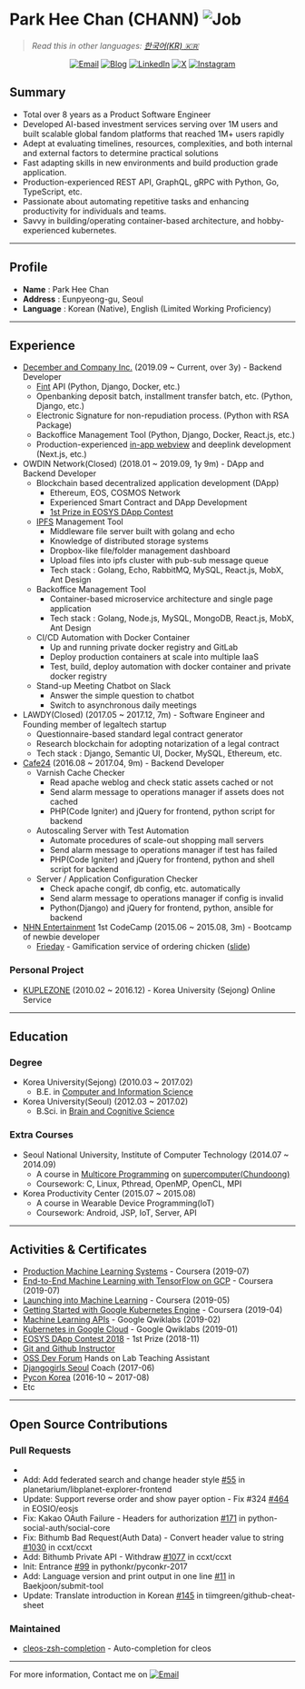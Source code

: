 # Park Hee Chan (CHANN) ![Job](https://img.shields.io/badge/looking__for__job-true-green.svg)

> _Read this in other languages: [한국어(KR) 🇰🇷](https://docs.google.com/document/d/1v4yaUrgJuyn0ItWOW7jEBZ93nrCpE90RMA0_3End4Uk)_

<p align="center">
  <a href="mailto:chann@chann.kr"><img src="https://img.shields.io/badge/email-channprj-ea4335.svg?style=flat&logo=gmail" alt="Email" /></a>
  <a href="https://blog.chann.kr"><img src="https://img.shields.io/badge/blog-blog.chann.kr-303030.svg" alt="Blog" /></a>
  <a href="https://kr.linkedin.com/in/channprj"><img src="https://img.shields.io/badge/LinkedIn-channprj-0077b5.svg?style=flat&logo=linkedin" alt="LinkedIn" /></a>
  <a href="https://x.com/channprj"><img src="https://img.shields.io/badge/channprj-black.svg?style=flat&logo=x" alt="X" /></a>
  <a href="https://instagram.com/channprj"><img src="https://img.shields.io/badge/channprj-e1306c.svg?style=flat&logo=instagram" alt="Instagram" /></a>
</p>

## Summary

- Total over 8 years as a Product Software Engineer
- Developed AI-based investment services serving over 1M users and built scalable global fandom platforms that reached 1M+ users rapidly
- Adept at evaluating timelines, resources, complexities, and both internal and external factors to determine practical solutions
- Fast adapting skills in new environments and build production grade application.
- Production-experienced REST API, GraphQL, gRPC with Python, Go, TypeScript, etc.
- Passionate about automating repetitive tasks and enhancing productivity for individuals and teams.
- Savvy in building/operating container-based architecture, and hobby-experienced kubernetes.

---

## Profile

- **Name** : Park Hee Chan
- **Address** : Eunpyeong-gu, Seoul
- **Language** : Korean (Native), English (Limited Working Proficiency)

---

## Experience

- [December and Company Inc.](https://dco.com/) (2019.09 ~ Current, over 3y) - Backend Developer
  - [Fint](https://www.fint.co.kr/) API (Python, Django, Docker, etc.)
  - Openbanking deposit batch, installment transfer batch, etc. (Python, Django, etc.)
  - Electronic Signature for non-repudiation process. (Python with RSA Package)
  - Backoffice Management Tool (Python, Django, Docker, React.js, etc.)
  - Production-experienced [in-app webview](https://n.news.naver.com/mnews/article/018/0005354262?sid=101) and deeplink development (Next.js, etc.)
- OWDIN Network(Closed) (2018.01 ~ 2019.09, 1y 9m) - DApp and Backend Developer
  - Blockchain based decentralized application development (DApp)
    - Ethereum, EOS, COSMOS Network
    - Experienced Smart Contract and DApp Development
    - [1st Prize in EOSYS DApp Contest](https://medium.com/eosys/announcement-of-the-1st-dapp-contest-winners-50650d6a43b1)
  - [IPFS](https://ipfs.io/) Management Tool
    - Middleware file server built with golang and echo
    - Knowledge of distributed storage systems
    - Dropbox-like file/folder management dashboard
    - Upload files into ipfs cluster with pub-sub message queue
    - Tech stack : Golang, Echo, RabbitMQ, MySQL, React.js, MobX, Ant Design
  - Backoffice Management Tool
    - Container-based microservice architecture and single page application
    - Tech stack : Golang, Node.js, MySQL, MongoDB, React.js, MobX, Ant Design
  - CI/CD Automation with Docker Container
    - Up and running private docker registry and GitLab
    - Deploy production containers at scale into multiple IaaS
    - Test, build, deploy automation with docker container and private docker registry
  - Stand-up Meeting Chatbot on Slack
    - Answer the simple question to chatbot
    - Switch to asynchronous daily meetings
- LAWDY(Closed) (2017.05 ~ 2017.12, 7m) - Software Engineer and Founding member of legaltech startup
  - Questionnaire-based standard legal contract generator
  - Research blockchain for adopting notarization of a legal contract
  - Tech stack : Django, Semantic UI, Docker, MySQL, Ethereum, etc.
- [Cafe24](https://cafe24corp.com/) (2016.08 ~ 2017.04, 9m) - Backend Developer
  - Varnish Cache Checker
    - Read apache weblog and check static assets cached or not
    - Send alarm message to operations manager if assets does not cached
    - PHP(Code Igniter) and jQuery for frontend, python script for backend
  - Autoscaling Server with Test Automation
    - Automate procedures of scale-out shopping mall servers
    - Send alarm message to operations manager if test has failed
    - PHP(Code Igniter) and jQuery for frontend, python and shell script for backend
  - Server / Application Configuration Checker
    - Check apache congif, db config, etc. automatically
    - Send alarm message to operations manager if config is invalid
    - Python(Django) and jQuery for frontend, python, ansible for backend
- [NHN Entertainment](http://www.nhnent.com) 1st CodeCamp (2015.06 ~ 2015.08, 3m) - Bootcamp of newbie developer
  - [Frieday](https://github.com/channprj/frieday) - Gamification service of ordering chicken ([slide](https://www.slideshare.net/channprj/frieday))

### Personal Project

- [KUPLEZONE](https://kuple.kr/) (2010.02 ~ 2016.12) - Korea University (Sejong) Online Service

---

## Education

### Degree

- Korea University(Sejong) (2010.03 ~ 2017.02)
  - B.E. in [Computer and Information Science](http://software.korea.ac.kr)
- Korea University(Seoul) (2012.03 ~ 2017.02)
  - B.Sci. in [Brain and Cognitive Science](http://brain.korea.ac.kr)

### Extra Courses

- Seoul National University, Institute of Computer Technology (2014.07 ~ 2014.09)
  - A course in [Multicore Programming](http://aces.snu.ac.kr/) on [supercomputer(Chundoong)](http://chundoong.snu.ac.kr/)
  - Coursework: C, Linux, Pthread, OpenMP, OpenCL, MPI
- Korea Productivity Center (2015.07 ~ 2015.08)
  - A course in Wearable Device Programming(IoT)
  - Coursework: Android, JSP, IoT, Server, API

---

## Activities & Certificates

- [Production Machine Learning Systems](https://www.coursera.org/account/accomplishments/verify/D32ELSS7EELX) - Coursera (2019-07)
- [End-to-End Machine Learning with TensorFlow on GCP](https://www.coursera.org/account/accomplishments/verify/BTE5MP57XAU7) - Coursera (2019-07)
- [Launching into Machine Learning](https://www.coursera.org/account/accomplishments/verify/PS6H77D9BHNL) - Coursera (2019-05)
- [Getting Started with Google Kubernetes Engine](https://www.coursera.org/account/accomplishments/verify/R3LRQV67MD3C) - Coursera (2019-04)
- [Machine Learning APIs](https://www.qwiklabs.com/public_profiles/ef1be624-2381-49a5-8766-9f22baa1caf0) - Google Qwiklabs (2019-02)
- [Kubernetes in Google Cloud](https://www.qwiklabs.com/public_profiles/ef1be624-2381-49a5-8766-9f22baa1caf0) - Google Qwiklabs (2019-01)
- [EOSYS DApp Contest 2018](https://medium.com/eosys/announcement-of-the-1st-dapp-contest-winners-50650d6a43b1) - 1st Prize (2018-11)
- [Git and Github Instructor](https://onoffmix.com/event/95827)
- [OSS Dev Forum](https://www.facebook.com/groups/ossdevforum/) Hands on Lab Teaching Assistant
- [Djangogirls Seoul](https://djangogirls.org/seoul/) Coach (2017-06)
- [Pycon Korea](https://www.pycon.kr/) (2016-10 ~ 2017-08)
- Etc

---

## Open Source Contributions

### Pull Requests

-
- Add: Add federated search and change header style [#55](https://github.com/planetarium/libplanet-explorer-frontend/pull/55) in planetarium/libplanet-explorer-frontend
- Update: Support reverse order and show payer option - Fix #324 [#464](https://github.com/EOSIO/eosjs/pull/464) in EOSIO/eosjs
- Fix: Kakao OAuth Failure - Headers for authorization [#171](https://github.com/python-social-auth/social-core/pull/171) in python-social-auth/social-core
- Fix: Bithumb Bad Request(Auth Data) - Convert header value to string [#1030](https://github.com/ccxt/ccxt/pull/1030) in ccxt/ccxt
- Add: Bithumb Private API - Withdraw [#1077](https://github.com/ccxt/ccxt/pull/1077) in ccxt/ccxt
- Init: Entrance [#99](https://github.com/pythonkr/pyconkr-2017/pull/99/commits/e771d4c2af0737a1f56ba5f82a46cd66535a76f1) in pythonkr/pyconkr-2017
- Add: Language version and print output in one line [#11](https://github.com/Baekjoon/submit-tool/pull/11) in Baekjoon/submit-tool
- Update: Translate introduction in Korean [#145](https://github.com/tiimgreen/github-cheat-sheet/pull/145) in tiimgreen/github-cheat-sheet

### Maintained

- [cleos-zsh-completion](https://github.com/OWDIN/cleos-zsh-completion) - Auto-completion for cleos

---

For more information, Contact me on <a href="mailto:chann@chann.kr">![Email](https://img.shields.io/badge/email-channprj-ea4335.svg?style=flat&logo=gmail)</a>
